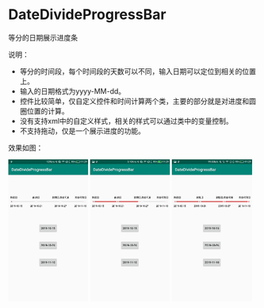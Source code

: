 # DateDivideProgressBar
等分的日期展示进度条

说明：
* 等分的时间段，每个时间段的天数可以不同，输入日期可以定位到相关的位置上。
* 输入的日期格式为yyyy-MM-dd。
* 控件比较简单，仅自定义控件和时间计算两个类，主要的部分就是对进度和圆圈位置的计算。
* 没有支持xml中的自定义样式，相关的样式可以通过类中的变量控制。
* 不支持拖动，仅是一个展示进度的功能。

效果如图：

<img width="32%" src="https://github.com/Aprilzzd/DateDivideProgressBar/blob/master/screenshot/Screenshot_20191021-112930.jpg">  <img width="32%" src="https://github.com/Aprilzzd/DateDivideProgressBar/blob/master/screenshot/Screenshot_20191021-112933.jpg">  <img width="32%" src="https://github.com/Aprilzzd/DateDivideProgressBar/blob/master/screenshot/Screenshot_20191021-112936.jpg">
